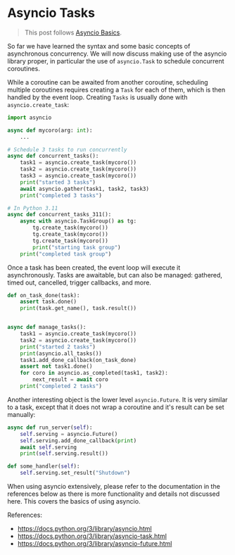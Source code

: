 # Asyncio Tasks
> This post follows [Asyncio Basics](/tips/022-asyncio-basics.md).

So far we have learned the syntax and some basic concepts of asynchronous concurrency. We will now discuss making use of the asyncio library proper, in particular the use of `asyncio.Task` to schedule concurrent coroutines.

While a coroutine can be awaited from another coroutine, scheduling multiple coroutines requires creating a `Task` for each of them, which is then handled by the event loop. Creating `Tasks` is usually done with `asyncio.create_task`:

```python
import asyncio

async def mycoro(arg: int):
    ...

# Schedule 3 tasks to run concurrently
async def concurrent_tasks():
    task1 = asyncio.create_task(mycoro())
    task2 = asyncio.create_task(mycoro())
    task3 = asyncio.create_task(mycoro())
    print("started 3 tasks")
    await asyncio.gather(task1, task2, task3)
    print("completed 3 tasks")

# In Python 3.11
async def concurrent_tasks_311():
    async with asyncio.TaskGroup() as tg:
        tg.create_task(mycoro())
        tg.create_task(mycoro())
        tg.create_task(mycoro())
        print("starting task group")
    print("completed task group")
```

Once a task has been created, the event loop will execute it asynchronously. Tasks are awaitable, but can also be managed: gathered, timed out, cancelled, trigger callbacks, and more.
```python
def on_task_done(task):
    assert task.done()
    print(task.get_name(), task.result())


async def manage_tasks():
    task1 = asyncio.create_task(mycoro())
    task2 = asyncio.create_task(mycoro())
    print("started 2 tasks")
    print(asyncio.all_tasks())
    task1.add_done_callback(on_task_done)
    assert not task1.done()
    for coro in asyncio.as_completed(task1, task2):
        next_result = await coro
    print("completed 2 tasks")
```

Another interesting object is the lower level `asyncio.Future`. It is very similar to a task, except that it does not wrap a coroutine and it's result can be set manually:
```python
async def run_server(self):
    self.serving = asyncio.Future()
    self.serving.add_done_callback(print)
    await self.serving
    print(self.serving.result())

def some_handler(self):
    self.serving.set_result("Shutdown")
```

When using asyncio extensively, please refer to the documentation in the references below as there is more functionality and details not discussed here. This covers the basics of using asyncio.

References:
- https://docs.python.org/3/library/asyncio.html
- https://docs.python.org/3/library/asyncio-task.html
- https://docs.python.org/3/library/asyncio-future.html
